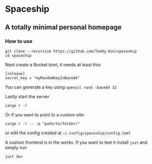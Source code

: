 # Spaceship
## A totally minimal personal homepage

### How to use

```
git clone --recursive https://github.com/Teddy-Kun/spaceship
cd spaceship
```

Next create a Rocket.toml, it needs at least this:

```
[release]
secret_key = "myRandomKeyInBase64"
```

You can generate a key using `openssl rand -base64 32`

Lastly start the server

```
cargo r -r
```

Or if you want to point to a custom site:

```
cargo r -r -- -p "path/to/folder/"
```

or edit the config created at `~/.config/spaceship/config.toml`

A custom frontend is in the works. If you want to test it install `just` and simply run:

```
just dev
```
